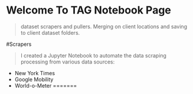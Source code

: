 

# Welcome To TAG Notebook Page
> dataset scrapers and pullers. Merging on client locations and saving to client dataset folders.



#Scrapers 
> I created a Jupyter Notebook to automate the data scraping processing from various data sources:
- New York Times
- Google Mobility
- World-o-Meter
=======
